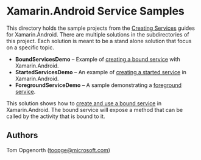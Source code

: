 # Xamarin.Android Service Samples

This directory holds the sample projects from the [Creating Services](https://developer.xamarin.com/guides/android/application_fundamentals/services/) guides for Xamarin.Android. There are multiple solutions in the subdirectories of this project. Each solution is meant to be a stand alone solution that focus on a specific topic.

* **BoundServicesDemo** &ndash; Example of [creating a bound service](https://developer.xamarin.com/guides/android/application_fundamentals/services/creating-a-service/bound-services/) with Xamarin.Android.
* **StartedServicesDemo** &ndash; An example of [creating a started service](https://developer.xamarin.com/guides/android/application_fundamentals/services/creating-a-service/started-services/) in Xamarin.Android.
* **ForegroundServiceDemo** &ndash; A sample demonstrating a [foreground service](https://developer.xamarin.com/guides/android/application_fundamentals/services/foreground-services/).

This solution shows how to [create and use a bound service](https://developer.xamarin.com/guides/android/application_fundamentals/services/creating-a-service/bound-service) in Xamarin.Android. The bound service will expose a method that can be called by the activity that is bound to it.


## Authors

Tom Opgenorth (toopge@microsoft.com)